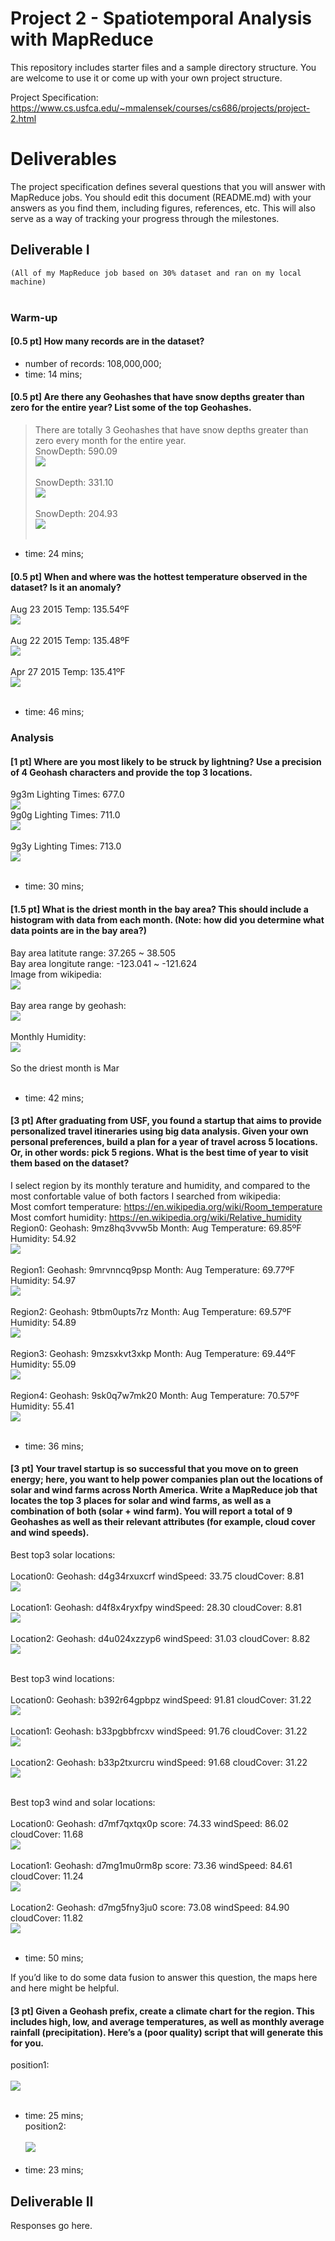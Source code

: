 # Project 2 - Spatiotemporal Analysis with MapReduce

This repository includes starter files and a sample directory structure. You are welcome to use it or come up with your own project structure.

Project Specification: https://www.cs.usfca.edu/~mmalensek/courses/cs686/projects/project-2.html

# Deliverables

The project specification defines several questions that you will answer with MapReduce jobs. You should edit this document (README.md) with your answers as you find them, including figures, references, etc. This will also serve as a way of tracking your progress through the milestones.

## Deliverable I
`(All of my MapReduce job based on 30% dataset and ran on my local machine)`<br><br>
### Warm-up

#### [0.5 pt] How many records are in the dataset?<br>
* number of records: 108,000,000;<br>
* time: 14 mins;<br>

#### [0.5 pt] Are there any Geohashes that have snow depths greater than zero for the entire year? List some of the top Geohashes.<br>
>There are totally 3 Geohashes that have snow depths greater than zero every month for the entire year.<br>
SnowDepth: 590.09<br>![](/images/snow0.png)<br><br>
SnowDepth: 331.10<br>![](/images/snow1.png)<br><br>
SnowDepth: 204.93<br>![](/images/snow2.png)<br><br>
* time: 24 mins;<br>

#### [0.5 pt] When and where was the hottest temperature observed in the dataset? Is it an anomaly?<br>

Aug 23 2015 Temp: 135.54ºF<br>![](/images/hotest0.png)<br><br>
Aug 22 2015 Temp: 135.48ºF<br>![](/images/hotest1.png)<br><br>
Apr 27 2015 Temp: 135.41ºF<br>![](/images/hotest2.png)<br><br>
* time: 46 mins;<br> 

### Analysis
#### [1 pt] Where are you most likely to be struck by lightning? Use a precision of 4 Geohash characters and provide the top 3 locations.<br>
9g3m	Lighting Times: 677.0<br>![](/images/lighting0.png)<br>
9g0g	Lighting Times: 711.0<br>![](/images/lighting1.png)<br><br>
9g3y	Lighting Times: 713.0<br>![](/images/lighting2.png)<br><br>
* time: 30 mins;<br> 

#### [1.5 pt] What is the driest month in the bay area? This should include a histogram with data from each month. (Note: how did you determine what data points are in the bay area?)<br>
Bay area latitute range: 37.265 ~ 38.505<br>
Bay area longitute range: -123.041 ~ -121.624<br>
Image from wikipedia:<br> ![](/images/bayarewike.png)<br><br>
Bay area range by geohash:<br> ![](/images/bayarea.png)<br><br>
Monthly Humidity:<br> ![](/images/humidity.png)<br><br>
So the driest month is Mar<br><br>
* time: 42 mins;<br> 

#### [3 pt] After graduating from USF, you found a startup that aims to provide personalized travel itineraries using big data analysis. Given your own personal preferences, build a plan for a year of travel across 5 locations. Or, in other words: pick 5 regions. What is the best time of year to visit them based on the dataset?<br>
I select region by its monthly terature and humidity, and compared to the most confortable value of both factors I searched from wikipedia:<br>
Most comfort temperature: https://en.wikipedia.org/wiki/Room_temperature<br>
Most comfort humidity: https://en.wikipedia.org/wiki/Relative_humidity<br>
Region0: Geohash: 9mz8hq3vvw5b Month: Aug Temperature: 69.85ºF Humidity: 54.92<br>![](/images/region0.png)<br><br>
Region1: Geohash: 9mrvnncq9psp Month: Aug Temperature: 69.77ºF Humidity: 54.97<br>![](/images/region1.png)<br><br>
Region2: Geohash: 9tbm0upts7rz Month: Aug Temperature: 69.57ºF Humidity: 54.89<br>![](/images/region2.png)<br><br>
Region3: Geohash: 9mzsxkvt3xkp Month: Aug Temperature: 69.44ºF Humidity: 55.09<br>![](/images/region3.png)<br><br>
Region4: Geohash: 9sk0q7w7mk20 Month: Aug Temperature: 70.57ºF Humidity: 55.41<br>![](/images/region4.png)<br><br>
* time: 36 mins;<br> 


#### [3 pt] Your travel startup is so successful that you move on to green energy; here, you want to help power companies plan out the locations of solar and wind farms across North America. Write a MapReduce job that locates the top 3 places for solar and wind farms, as well as a combination of both (solar + wind farm). You will report a total of 9 Geohashes as well as their relevant attributes (for example, cloud cover and wind speeds).<br>

Best top3 solar locations:<br><br>
Location0: Geohash: d4g34rxuxcrf windSpeed: 33.75 cloudCover: 8.81<br>![](/images/solar0.png)<br><br>
Location1: Geohash: d4f8x4ryxfpy windSpeed: 28.30 cloudCover: 8.81<br>![](/images/solar1.png)<br><br>
Location2: Geohash: d4u024xzzyp6 windSpeed: 31.03 cloudCover: 8.82<br>![](/images/solar2.png)<br><br>

Best top3 wind locations:<br><br>
Location0: Geohash: b392r64gpbpz windSpeed: 91.81 cloudCover: 31.22<br>![](/images/wind0.png)<br><br>
Location1: Geohash: b33pgbbfrcxv windSpeed: 91.76 cloudCover: 31.22<br>![](/images/wind1.png)<br><br>
Location2: Geohash: b33p2txurcru windSpeed: 91.68 cloudCover: 31.22<br>![](/images/wind2.png)<br><br>

Best top3 wind and solar locations:<br><br>
Location0: Geohash: d7mf7qxtqx0p score: 74.33 windSpeed: 86.02 cloudCover: 11.68<br>![](/images/solarwind0.png)<br><br>
Location1: Geohash: d7mg1mu0rm8p score: 73.36 windSpeed: 84.61 cloudCover: 11.24<br>![](/images/solarwind1.png)<br><br>
Location2: Geohash: d7mg5fny3ju0 score: 73.08 windSpeed: 84.90 cloudCover: 11.82<br>![](/images/solarwind2.png)<br><br>
* time: 50 mins;<br> 


If you’d like to do some data fusion to answer this question, the maps here and here might be helpful.
#### [3 pt] Given a Geohash prefix, create a climate chart for the region. This includes high, low, and average temperatures, as well as monthly average rainfall (precipitation). Here’s a (poor quality) script that will generate this for you.<br>
position1:<br><br>
![](/images/9e.png)<br><br>
* time: 25 mins;<br> 
position2:<br><br>
![](/images/9mzs.png)<br><br>
* time: 23 mins;<br> 

## Deliverable II

Responses go here.
